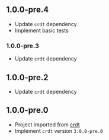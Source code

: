 ## 1.0.0-pre.4
- Update `crdt` dependency
- Implement basic tests

### 1.0.0-pre.3
- Update `crdt` dependency

## 1.0.0-pre.2
- Update `crdt` dependency

## 1.0.0-pre.0
- Project imported from [crdt](https://github.com/cachapa/crdt)
- Implement `crdt` version `3.0.0-pre.0`
